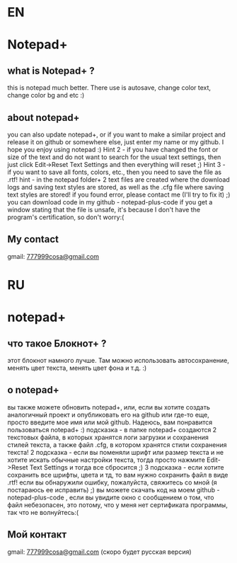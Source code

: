# EN
# Notepad+

## what is Notepad+ ?
this is notepad much better. There use is autosave, change color text, change color bg and etc :)

## about notepad+ 
you can also update notepad+, or if you want to make a similar project and release it on github or somewhere else, just enter my name or my github. I hope you enjoy using notepad :)
Hint 2 - if you have changed the font or size of the text and do not want to search for the usual text settings, then just click Edit->Reset Text Settings and then everything will reset ;) 
Hint 3 - if you want to save all fonts, colors, etc., then you need to save the file as .rtf!
hint - in the notepad folder+ 2 text files are created where the download logs and saving text styles are stored, as well as the .cfg file where saving text styles are stored!
if you found error, please contact me (I'll try to fix it) ;)
you can download code in my github - notepad-plus-code
if you get a window stating that the file is unsafe, it's because I don't have the program's certification, so don't worry:(

## My contact
gmail: 777999cosa@gmail.com

# RU
# notepad+

## что такое Блокнот+ ?
этот блокнот намного лучше. Там можно использовать автосохранение, менять цвет текста, менять цвет фона и т.д. :)

## о notepad+
вы также можете обновить notepad+, или, если вы хотите создать аналогичный проект и опубликовать его на github или где-то еще, просто введите мое имя или мой github. Надеюсь, вам понравится пользоваться notepad+ :)
подсказка - в папке notepad+ создаются 2 текстовых файла, в которых хранятся логи загрузки и сохранения стилей текста, а также файл .cfg, в котором хранятся стили сохранения текста!
2 подсказка - если вы поменяли шрифт или размер текста и не хотите искать обычные настройки текста, тогда просто нажмите Edit->Reset Text Settings и тогда все сбросится ;) 
3 подсказка - если хотите сохранить все шрифты, цвета и тд, то вам нужно сохранить файл в виде .rtf!
если вы обнаружили ошибку, пожалуйста, свяжитесь со мной (я постараюсь ее исправить) ;)
вы можете скачать код на моем github - notepad-plus-code
, если вы увидите окно с сообщением о том, что файл небезопасен, это потому, что у меня нет сертификата программы, так что не волнуйтесь:(

## Мой контакт
gmail: 777999cosa@gmail.com
(скоро будет русская версия)
